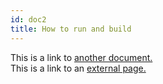 ```yaml
---
id: doc2
title: How to run and build
---
```


This is a link to [another document.](doc3.md)  
This is a link to an [external page.](http://www.example.com)
